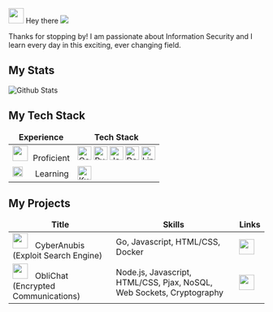 <img src="https://slackmojis.com/emojis/22158-oh-hello/download" width="30"/> Hey there 
![](https://komarev.com/ghpvc/?username=wirespecter&label=Visitor)

Thanks for stopping by! I am passionate about Information Security and I learn every day in this exciting, ever changing field.

<h2>My Stats</h2>

![Github Stats](https://github-readme-stats.vercel.app/api?username=wirespecter&count_private=true&show_icons=true&include_all_commits=true)


<h2>My Tech Stack</h2>

<table>
  <thead align="center">
    <tr border: none;>
      <td><b>Experience</b></td>
      <td><b>Tech Stack</b></td>
    </tr>
  </thead>
  <tbody>
    <tr>
      <td><img src="https://emojis.slackmojis.com/emojis/images/1621492453/40491/expert.gif?1621492453" width="30" style="margin-right:10px"/>Proficient</td>
<td><a href="https://go.dev/" target="_blank"><img alt="Go" src="https://img.shields.io/badge/-Go-1cb0d5?style=flat-square&logo=go&logoColor=white" height="27"/></a>
     <a href="https://www.python.org/" target="_blank"><img alt="Python" src="https://img.shields.io/badge/-Python-4B8BBE?style=flat-square&logo=python&logoColor=white" height="27"/></a>
       <a href="https://www.javascript.com/" target="_blank"><img alt="Javascript" src="https://img.shields.io/badge/-Javascript-e78750?style=flat-square&logo=javascript&logoColor=white" height="27"/></a>
            <a href="https://www.docker.com/" target="_blank"><img alt="Docker" src="https://img.shields.io/badge/-Docker-0db7ed?style=flat-square&logo=docker&logoColor=white" height="27"/></a>
            <a href="https://www.linux.org/" target="_blank"><img alt="Linux" src="https://img.shields.io/badge/-Linux-F3CD00?style=flat-square&logo=linux&logoColor=white" height="27"/></a>
        </td>
    </tr>
    <tr>
        <td><img src="https://slackmojis.com/emojis/18436-loading/download" width="20" style="margin-right:20px"/> Learning</td>
        <td>
            <a href="https://kubernetes.io/" target="_blank"><img alt="Kubernetes" src="https://img.shields.io/badge/-Kubernetes-1c5cf7?style=flat-square&logo=kubernetes&logoColor=white" height="27"/></a>
        </td>
    </tr>
  </tbody>
</table>   

<h2>My Projects</h2>

<table>
  <thead align="center">
    <tr border: none;>
      <td><b>Title</b></td>
      <td><b>Skills</b></td>
      <td><b>Links</b></td>
    </tr>
  </thead>
  <tbody>
        <tr>
       <td><img src="https://emojis.slackmojis.com/emojis/images/1643514980/10065/evil_parrot.gif?1643514980" width="30" style="margin-right:10px"/> CyberAnubis (Exploit Search Engine)</td>
       <td>Go, Javascript, HTML/CSS, Docker</td>
       <td><a href="https://www.cyberanubis.com/" target="_blank"><img src="https://img.icons8.com/stickers/344/domain.png" width="30"/></a>
       </td>
    </tr>
    <tr>
       <td><img src="https://emojis.slackmojis.com/emojis/images/1643510948/51530/chatting.gif?1643510948" width="30" style="margin-right:10px"/> ObliChat (Encrypted Communications)</td>
       <td>Node.js, Javascript, HTML/CSS, Pjax, NoSQL, Web Sockets, Cryptography</td>
       <td><a href="https://github.com/wirespecter/oblichat" target="_blank"><img src="https://img.icons8.com/stickers/344/github.png" width="30"/></a>
       </td>
    </tr>	
  </tbody>
</table>
